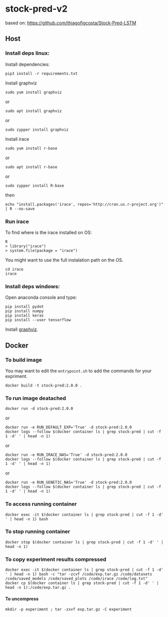 # stock-pred-v2

based on: https://github.com/thiagofigcosta/Stock-Pred-LSTM

## Host

### Install deps linux:
Install dependencies:
```
pip3 install -r requirements.txt
```

Install graphviz
```
sudo yum install graphviz
```
or
```
sudo apt install graphviz
```
or
```
sudo zypper install graphviz
```


Install irace
```
sudo yum install r-base
```
or
```
sudo apt install r-base
```
or
```
sudo zypper install R-base
```

then
```
echo "install.packages('irace', repos='http://cran.us.r-project.org')" | R --no-save
```

### Run irace

To find where is the irace installed on OS:
```
R
> library("irace")
> system.file(package = "irace")
```

You might want to use the full instalation path on the OS.
```
cd irace
irace
```

### Install deps windows:
Open anaconda console and type:
```
pip install pydot
pip install numpy
pip install keras
pip install --user tensorflow
```
Install [graphviz](https://graphviz.gitlab.io/download/).

## Docker

### To build image

You may want to edit the `entrypoint.sh` to add the commands for your expriment.

```
docker build -t stock-pred:2.0.0 .
```

### To run image deatached

```
docker run -d stock-pred:2.0.0
```

or

```
docker run -e RUN_DEFAULT_EXP='True' -d stock-pred:2.0.0
docker logs --follow $(docker container ls | grep stock-pred | cut -f 1 -d' ' | head -n 1)
```
or

```
docker run -e RUN_IRACE_NAS='True' -d stock-pred:2.0.0
docker logs --follow $(docker container ls | grep stock-pred | cut -f 1 -d' ' | head -n 1)
```

or

```
docker run -e RUN_GENETIC_NAS='True' -d stock-pred:2.0.0
docker logs --follow $(docker container ls | grep stock-pred | cut -f 1 -d' ' | head -n 1)
```

### To access running container

```
docker exec -it $(docker container ls | grep stock-pred | cut -f 1 -d' ' | head -n 1) bash
```

### To stop running container

```
docker stop $(docker container ls | grep stock-pred | cut -f 1 -d' ' | head -n 1)
```

### To copy experiment results compressed

```
docker exec -it $(docker container ls | grep stock-pred | cut -f 1 -d' ' | head -n 1) bash -c "tar -zcvf /code/exp.tar.gz /code/datasets /code/saved_models /code/saved_plots /code/irace /code/log.txt"
docker cp $(docker container ls | grep stock-pred | cut -f 1 -d' ' | head -n 1):/code/exp.tar.gz .
```

#### To uncompress

```
mkdir -p experiment ; tar -zxvf exp.tar.gz -C experiment
```
